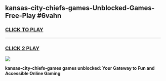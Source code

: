 
## kansas-city-chiefs-games-Unblocked-Games-Free-Play #6vahn
<h3>
<a href="https://us.freeplayer.one?title=kansas-city-chiefs-games&ref=9M">CLICK TO PLAY</a></h3>
<hr>

<h3>
<a href="https://us.freeplayer.one?title=kansas-city-chiefs-games&ref=9M">CLICK 2 PLAY</a>
  
</h3>

<a href="https://us.freeplayer.one?title=kansas-city-chiefs-games&ref=9M"><img src="https://clearcache.store/games.png"></a>


**kansas-city-chiefs-games games unblocked: Your Gateway to Fun and Accessible Online Gaming**
